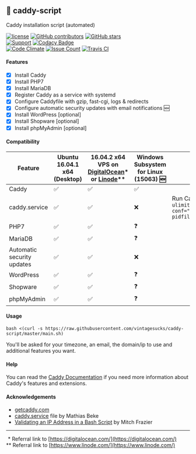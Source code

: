 ## :whale: caddy-script  
Caddy installation script (automated)

[![license](https://img.shields.io/github/license/vintagesucks/caddy-script.svg)](https://github.com/vintagesucks/caddy-script/blob/master/LICENSE) [![GitHub contributors](https://img.shields.io/github/contributors/vintagesucks/caddy-script.svg)](https://github.com/vintagesucks/caddy-script/graphs/contributors) [![GitHub stars](https://img.shields.io/github/stars/vintagesucks/caddy-script.svg?style=flat&label=stars)](https://github.com/vintagesucks/caddy-script/stargazers)  
[![Support](https://img.shields.io/badge/Support%20the%20author-DigitalOcean*-blue.svg)](https://m.do.co/c/3c23791febd7) [![Codacy Badge](https://api.codacy.com/project/badge/Grade/a0b0746d7a9f4a9db9fe7ae0d1fd775b)](https://www.codacy.com/app/vintagesucks/caddy-script?utm_source=github.com&amp;utm_medium=referral&amp;utm_content=vintagesucks/caddy-script&amp;utm_campaign=Badge_Grade)  
[![Code Climate](https://codeclimate.com/github/vintagesucks/caddy-script/badges/gpa.svg)](https://codeclimate.com/github/vintagesucks/caddy-script) [![Issue Count](https://img.shields.io/codeclimate/issues/github/vintagesucks/caddy-script.svg)](https://codeclimate.com/github/vintagesucks/caddy-script/issues) [![Travis CI](https://api.travis-ci.org/vintagesucks/caddy-script.svg?branch=master)](https://travis-ci.org/vintagesucks/caddy-script)  

#### Features
- [x] Install Caddy
- [x] Install PHP7
- [x] Install MariaDB
- [x] Register Caddy as a service with systemd
- [x] Configure Caddyfile with gzip, fast-cgi, logs & redirects
- [x] Configure automatic security updates with email notifications :new:
- [x] Install WordPress [optional]
- [x] Install Shopware [optional]
- [x] Install phpMyAdmin [optional]  

#### Compatibility

|Feature|Ubuntu 16.04.1 x64 (Desktop)|16.04.2 x64 VPS on [DigitalOcean](https://m.do.co/c/3c23791febd7)\* or [Linode](https://www.linode.com/?r=d642007a0d1ab4e27e2ad163aa87e6f93b65088e)**|Windows Subsystem for Linux (15063) :new:|Notes|
|-|-|-|-|-|
|Caddy|:white_check_mark:|:white_check_mark:|:white_check_mark:| |
|caddy.service|:white_check_mark:|:white_check_mark:|:x:|Run Caddy manually (as root):<br>`ulimit -n 8192 && caddy -conf="/home/caddy/Caddyfile" -pidfile="/var/run/caddy/caddy.pid"`|
|PHP7|:white_check_mark:|:white_check_mark:|:question:| |
|MariaDB|:white_check_mark:|:white_check_mark:|:question:| |
|Automatic security updates|:white_check_mark:|:white_check_mark:|:x:| |
|WordPress|:white_check_mark:|:white_check_mark:|:question:| |
|Shopware|:white_check_mark:|:white_check_mark:|:question:| |
|phpMyAdmin|:white_check_mark:|:white_check_mark:|:question:|&thinsp;|

#### Usage

`bash <(curl -s https://raw.githubusercontent.com/vintagesucks/caddy-script/master/main.sh)`

You'll be asked for your timezone, an email, the domain/ip to use and additional features you want.

#### Help

You can read the [Caddy Documentation](https://caddyserver.com/docs) if you need more information about Caddy's features and extensions.

#### Acknowledgements

- [getcaddy.com](https://getcaddy.com/)
- [caddy.service](https://denbeke.be/blog/servers/running-caddy-server-as-a-service-with-systemd/) file by Mathias Beke  
- [Validating an IP Address in a Bash Script](https://www.linuxjournal.com/content/validating-ip-address-bash-script) by Mitch Frazier

---

&thinsp;&thinsp;\* Referral link to [https://digitalocean.com/](https://digitalocean.com/)   
\*\* Referral link to [https://www.linode.com/](https://www.linode.com/)
